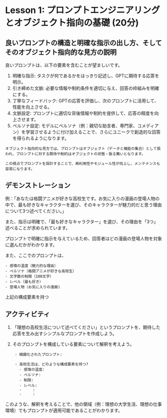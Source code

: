 
# Lesson 1: プロンプトエンジニアリングとオブジェクト指向の基礎 (20分)

## 良いプロンプトの構造と明確な指示の出し方、そしてそのオブジェクト指向的な見方の説明

良いプロンプトは、以下の要素を含むことが望ましいです。
1. 明確な指示: タスクが何であるかをはっきり記述し、GPTに期待する応答を明示。
2. 引き締めた文脈: 必要な情報や制約条件を適切に与え、回答の枠組みを明確にする。
3. 丁寧なフィードバック: GPTの応答を評価し、次のプロンプトに活用して、性能を向上させる。
4. 文脈設定: プロンプトに適切な背後情報や制約を提供して、応答の精度を向上させます。
5. ペルソナ設定: モデルにペルソナ（例：親切な助言者、専門家、コメディアン）を学習させるように付け加えることで、さらにユニークで創造的な回答を得られるようになります。
```
オブジェクト指向的な見方では、プロンプトはオブジェクト（データと機能の集合）として扱われ、プロンプトに対する期待や制約はオブジェクトの状態・振る舞いとなります。

この視点でプロンプトを設計することで、再利用性やモジュール性が向上し、メンテナンスも容易になります。
```
## デモンストレーション

例：「あなたは格闘アニメが好きな高校生です。お気に入りの漫画の登場人物の中で、最も好きなキャラクターを選び、そのキャラクターが魅力的だと思う理由について3つ述べてください。」

また、指示は明確で、「最も好きなキャラクター」を選び、その理由を「3つ」述べることが求められています。

プロンプトで明確に指示を与えているため、回答者はどの漫画の登場人物を対象に選んだかがわかります。

また、ここでのプロンプトは、
```
- 感情の温度（魅力的な理由）
- ペルソナ（格闘アニメが好きな高校生）
- 文字数の制限（100文字）
- レベル（最も好き）
- 登場人物（お気に入りの漫画)
```
上記の構成要素を持つ


## アクティビティ

1. 「理想の高校生活について述べてください」というプロンプトを、期待した応答を生み出すシンプルなプロンプトを作成しよう。
2. そのプロンプトを構成している要素について解釈を考えよう。

        - 精緻化されたプロンプト:

        - 高校生活は、どのような構成要素を持つ?
          - 感情の温度:
          - ペルソナ:
          - 制限:
          - レベル:
          -     :
          -     :

このような、解釈を考えることで、他の領域（例：理想の大学生活、理想の仕事環境）でもプロンプトが適用可能であることがわかります。
